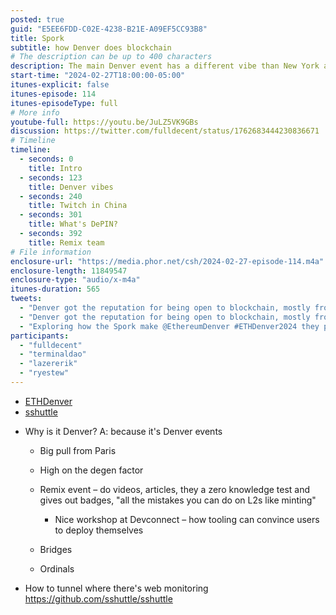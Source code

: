 ```yaml
---
posted: true
guid: "E5EE6FDD-C02E-4238-B21E-A09EF5CC93B8"
title: Spork
subtitle: how Denver does blockchain
# The description can be up to 400 characters
description: The main Denver event has a different vibe than New York and BananaconfConf, and this is the pull that makes Denver special in the blockchain world.
start-time: "2024-02-27T18:00:00-05:00"
itunes-explicit: false
itunes-episode: 114
itunes-episodeType: full
# More info
youtube-full: https://youtu.be/JuLZ5VK9GBs
discussion: https://twitter.com/fulldecent/status/1762683444230836671
# Timeline
timeline:
  - seconds: 0
    title: Intro
  - seconds: 123
    title: Denver vibes
  - seconds: 240
    title: Twitch in China
  - seconds: 301
    title: What's DePIN?
  - seconds: 392
    title: Remix team
# File information
enclosure-url: "https://media.phor.net/csh/2024-02-27-episode-114.m4a"
enclosure-length: 11849547
enclosure-type: "audio/x-m4a"
itunes-duration: 565
tweets:
  - "Denver got the reputation for being open to blockchain, mostly from the ETHDenver event. [video link]"
  - "Denver got the reputation for being open to blockchain, mostly from the ETHDenver event. https://youtu.be/JuLZ5VK9GBs"
  - "Exploring how the Spork make @EthereumDenver #ETHDenver2024 they place to be. Thank you for sharing field reporting @lazererik @ryestew and thoughts from @terminaldao."
participants:
  - "fulldecent"
  - "terminaldao"
  - "lazererik"
  - "ryestew"
---
```


- [ETHDenver](https://www.ethdenver.com/)
- [sshuttle](https://github.com/sshuttle/sshuttle)

<!--end of quick notes-->

- Why is it Denver? A: because it's Denver events

  - Big pull from Paris
  - High on the degen factor

  - Remix event – do videos, articles, they a zero knowledge test and gives out badges, "all the mistakes you can do on L2s like minting"
    - Nice workshop at Devconnect – how tooling can convince users to deploy themselves
  - Bridges
  - Ordinals

- How to tunnel where there's web monitoring https://github.com/sshuttle/sshuttle 
